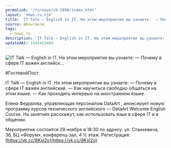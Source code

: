```yaml
---
permalink: '/ru/news/vk-5898/index.html'
layout: 'news.ru.njk'
title: 'IT Talk — English in IT. На этом мероприятие вы узнаете:  — Почему в сфере IT важен английск'
source: ВКонтакте
tags:
  - news_ru
description: 'IT Talk — English in IT. На этом мероприятие вы узнаете:  — Почему в сфере IT важен английск…'
updatedAt: 1543415460
---
```

![IT Talk — English in IT. На этом мероприятие вы узнаете:  — Почему в сфере IT важен английск…](https://sun9-36.userapi.com/impf/c845522/v845522973/1461f8/k0uRxHsDgSA.jpg?size=1280x851&quality=96&proxy=1&sign=a0c0fdc2feeff4d98a4c106ea37b5e90&c_uniq_tag=95UI88zlM92qoU6fU3yPFoDstwBqG1_xqGurJyModss&type=album)

#ГостевойПост

IT Talk — English in IT. На этом мероприятие вы узнаете:
— Почему в сфере IT важен английский.
— Как научиться свободно общаться на этом языке.
— Как проходить интервью на иностранном языке.

Елена Федорова, управляющая персоналом DataArt , анонсирует новую программу курсов технического английского — DataArt Welcome English Course. На занятиях расскажут, как использовать язык в сфере IT и в общении.

Мероприятие состоится 29 ноября в 18:30 по адресу: ул. Станкевича, 36, БЦ «Форум», конференц-зал, 4 ½ этаж. Регистрация: [https://vk.cc/8KsI2o](https://vk.cc/8KsI2o)
